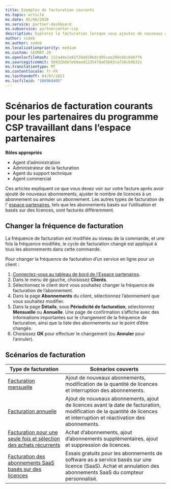 ```yaml
---
title: Exemples de facturation courants
ms.topic: article
ms.date: 05/06/2020
ms.service: partner-dashboard
ms.subservice: partnercenter-csp
description: Explorez la facturation lorsque vous ajoutez de nouveaux abonnements, ajustez la quantité de licences ou annulez un abonnement. Découvrez les différences entre les abonnements basés sur l’utilisation et les licences.
author: sodeb
ms.author: sodeb
ms.localizationpriority: medium
ms.custom: SEOMAY.20
ms.openlocfilehash: 132a44e1e81f28dd28bdcd95cee209cb5c046ff6
ms.sourcegitcommit: 58432bbb7eb0aed123547da65642ca728cb9b32c
ms.translationtype: MT
ms.contentlocale: fr-FR
ms.lasthandoff: 04/07/2021
ms.locfileid: "106964405"
---
```

# <a name="common-billing-scenarios-for-csp-program-partners-working-in-partner-center"></a>Scénarios de facturation courants pour les partenaires du programme CSP travaillant dans l’espace partenaires

**Rôles appropriés**

- Agent d’administration
- Administrateur de la facturation
- Agent du support technique
- Agent commercial

Ces articles expliquent ce que vous devez voir sur votre facture après avoir ajouté de nouveaux abonnements, ajuster le nombre de licences à un abonnement ou annuler un abonnement. Les autres types de facturation de l' [espace partenaires](billing-different-types.md), tels que les abonnements basés sur l’utilisation et basés sur des licences, sont facturés différemment.


## <a name="change-billing-frequency"></a>Changer la fréquence de facturation

La fréquence de facturation est modifiée au niveau de la commande, et une fois la fréquence modifiée, le cycle de facturation changé est appliqué à tous les abonnements dans cette commande. 

Pour changer la fréquence de facturation d’un service en ligne pour un client :

1. [Connectez-vous au tableau de bord de l’Espace partenaires](https://partner.microsoft.com/dashboard/home).
2. Dans le menu de gauche, choisissez **Clients**.
3. Sélectionnez le client dont vous souhaitez changer la fréquence de facturation de l’abonnement.
4. Dans la page **Abonnements** du client, sélectionnez l’abonnement que vous souhaitez modifier.
5. Dans la page **Détails**, sous **Périodicité de facturation**, sélectionnez **Mensuelle** ou **Annuelle**. Une page de confirmation s’affiche avec des informations importantes sur le changement de la fréquence de facturation, ainsi que la liste des abonnements sur le point d’être changés.
6. Choisissez **OK** pour effectuer le changement (ou **Annuler** pour l’annuler).

## <a name="billing-scenarios"></a>Scénarios de facturation

| Type de facturation | Scénarios couverts |
| --------------- | ----------------- |
| [Facturation mensuelle](common-billing-scenarios-monthly.md) | Ajout de nouveaux abonnements, modification de la quantité de licences et interruption des abonnements. |
| [Facturation annuelle](common-billing-scenarios-annual.md) | Ajout de nouveaux abonnements, ajout de licences avant la date de facturation, modification de la quantité de licences et interruption et réactivation des abonnements. |
| [Facturation pour une seule fois et sélection des achats récurrents](common-billing-scenarios-onetime-recurring.md) | Achat d’abonnements, ajout d’abonnements supplémentaires, ajout et suppression de licences. |
| [Facturation des abonnements SaaS basés sur des licences](common-billing-scenarios-saas.md) | Essais gratuits pour les abonnements de software as a service basés sur une licence (SaaS). Achat et annulation des abonnements SaaS du compteur personnalisé. |
